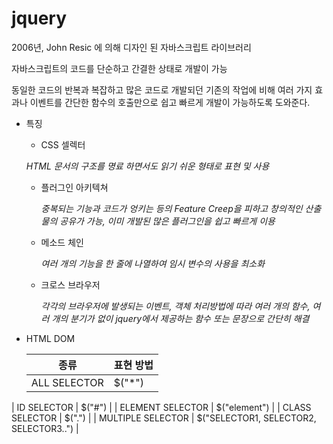 # jquery 

2006년, John Resic 에 의해 디자인 된 자바스크립트 라이브러리

자바스크립트의 코드를 단순하고 간결한 상태로 개발이 가능

동일한 코드의 반복과 복잡하고 많은 코드로 개발되던 기존의 작업에 비해 여러 가지 효과나 이벤트를 간단한 함수의 호출만으로 쉽고 빠르게 개발이 가능하도록 도와준다.



- 특징

  -  CSS 셀렉터

    _HTML 문서의 구조를 명료 하면서도 읽기 쉬운 형태로 표현 및 사용_

  - 플러그인 아키텍쳐

    _중복되는 기능과 코드가 엉키는 등의 Feature Creep을 피하고 창의적인 산출물의 공유가 가능, 이미 개발된 많은 플러그인을 쉽고 빠르게 이용_

  - 메소드 체인

    _여러 개의 기능을 한 줄에 나열하여 임시 변수의 사용을 최소화_

  - 크로스 브라우저

    _각각의 브라우저에 발생되는 이벤트, 객체 처리방법에 따라 여러 개의 함수, 여러 개의 분기가 없이 jquery에서 제공하는 함수 또는 문장으로 간단히 해결_

- HTML DOM

  | 종류              | 표현 방법                              |
  | ----------------- | -------------------------------------- |
  | ALL SELECTOR      | $("*")                                 |
| ID SELECTOR       | $("#")                                 |
  | ELEMENT SELECTOR  | $("element")                           |
  | CLASS SELECTOR    | $(".")                                 |
  | MULTIPLE SELECTOR | $("SELECTOR1, SELECTOR2, SELECTOR3..") |
  
  